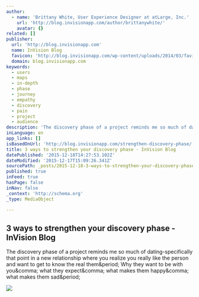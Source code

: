 ```yaml
---
author:
  - name: 'Brittany White, User Experience Designer at atLarge, Inc.'
    url: 'http://blog.invisionapp.com/author/brittanywhite/'
    avatar: {}
related: []
publisher:
  url: 'http://blog.invisionapp.com'
  name: InVision Blog
  favicon: 'http://blog.invisionapp.com/wp-content/uploads/2014/03/favicon.png'
  domain: blog.invisionapp.com
keywords:
  - users
  - maps
  - in-depth
  - phase
  - journey
  - empathy
  - discovery
  - pain
  - project
  - audience
description: 'The discovery phase of a project reminds me so much of dating-specifically that point in a new relationship where you realize you really like the person and want to get to know the real them. Why they want to be with you, what they expect, what makes them happy, what makes them sad.'
inLanguage: en
app_links: []
isBasedOnUrl: 'http://blog.invisionapp.com/strengthen-discovery-phase/'
title: 3 ways to strengthen your discovery phase - InVision Blog
datePublished: '2015-12-18T14:27:53.102Z'
dateModified: '2015-12-17T15:09:26.341Z'
sourcePath: _posts/2015-12-18-3-ways-to-strengthen-your-discovery-phase-invision-blog.md
published: true
inFeed: true
hasPage: false
inNav: false
_context: 'http://schema.org'
_type: MediaObject

---
```

<article style=""><h1>3 ways to strengthen your discovery phase - InVision Blog</h1><p>The discovery phase of a project reminds me so much of dating-specifically that point in a new relationship where you realize you really like the person and want to get to know the real them&amp;period; Why they want to be with you&amp;comma; what they expect&amp;comma; what makes them happy&amp;comma; what makes them sad&amp;period;</p><img src="http://s3.amazonaws.com/blog.invisionapp.com/uploads/2015/12/up-and-moving.jpg" /></article>